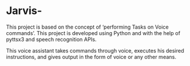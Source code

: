 # Jarvis-
This project is based on the concept of ‘performing Tasks on Voice commands’. This project is developed using Python and
with the help of pyttsx3 and speech recognition APIs.

This voice assistant takes commands through voice, executes his desired instructions, and gives output in the form of voice
or any other means.
